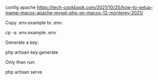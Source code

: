 config apache
https://tech-cookbook.com/2021/10/25/how-to-setup-mamp-macos-apache-mysql-php-on-macos-12-monterey-2021/

Copy .env.example to .env:

cp -a .env.example .env

Generate a key:

php artisan key:generate

Only then run:

php artisan serve
